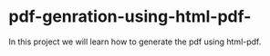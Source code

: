# pdf-genration-using-html-pdf-
In this project we will learn how to generate the pdf using html-pdf.
